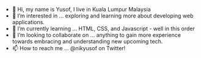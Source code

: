 - 👋 Hi, my name is Yusof, I live in Kuala Lumpur Malaysia
- 👀 I’m interested in ... exploring and learning more about developing web applications.
- 🌱 I’m currently learning ... HTML, CSS, and Javascript - well in this order
- 💞️ I’m looking to collaborate on ... anything to gain more experience towards embracing and understanding new upcoming tech.
- 📫 How to reach me ... @nikyusof on Twitter!

<!---
kertasputih88/kertasputih88 is a ✨ special ✨ repository because its `README.md` (this file) appears on your GitHub profile.
You can click the Preview link to take a look at your changes.
--->
